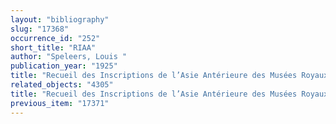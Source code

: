 ```yaml
---
layout: "bibliography"
slug: "17368"
occurrence_id: "252"
short_title: "RIAA"
author: "Speleers, Louis "
publication_year: "1925"
title: "Recueil des Inscriptions de l’Asie Antérieure des Musées Royaux du Cinquantenaire á Bruxelles. Textes sumériens, babyloniens et assyriens"
related_objects: "4305"
title: "Recueil des Inscriptions de l’Asie Antérieure des Musées Royaux du Cinquantenaire á Bruxelles. Textes sumériens, babyloniens et assyriens"
previous_item: "17371"
---
```

